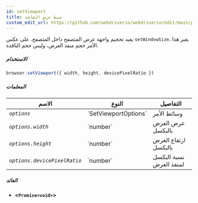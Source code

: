 ```yaml
---
id: setViewport
title: ضبط عرض الشاشة
custom_edit_url: https://github.com/webdriverio/webdriverio/edit/main/packages/webdriverio/src/commands/browser/setViewport.ts
---
```


يعيد تحجيم واجهة عرض المتصفح داخل المتصفح. على عكس `setWindowSize`،
يغير هذا الأمر حجم منفذ العرض، وليس حجم النافذة.

##### الاستخدام

```js
browser.setViewport({ width, height, devicePixelRatio })
```

##### المعلمات

<table>
  <thead>
    <tr>
      <th>الاسم</th><th>النوع</th><th>التفاصيل</th>
    </tr>
  </thead>
  <tbody>
    <tr>
      <td><code><var>options</var></code></td>
      <td>`SetViewportOptions`</td>
      <td>وسائط الأمر</td>
    </tr>
    <tr>
      <td><code><var>options.width</var></code></td>
      <td>`number`</td>
      <td>عرض العرض بالبكسل</td>
    </tr>
    <tr>
      <td><code><var>options.height</var></code></td>
      <td>`number`</td>
      <td>ارتفاع العرض بالبكسل</td>
    </tr>
    <tr>
      <td><code><var>options.devicePixelRatio</var></code></td>
      <td>`number`</td>
      <td>نسبة البكسل لمنفذ العرض</td>
    </tr>
  </tbody>
</table>

##### العائد

- **&lt;`Promise<void>`&gt;**